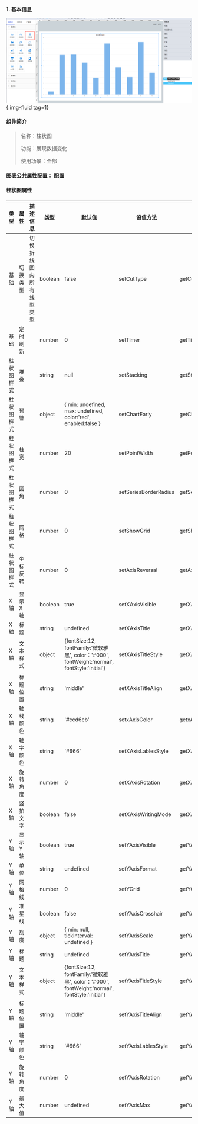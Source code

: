 **1\. 基本信息**

![柱状图](../../assets/img/configuration_Column.png "柱状图"){.img-fluid tag=1}


#### **组件简介**

> 名称：柱状图
>
> 功能：展现数据变化
>
> 使用场景：全部

#### **图表公共属性配置**： [配置](./chart.md)

#### **柱状图属性**

| 类型 | 属性| 描述信息| 类型| 默认值 | 设值方法 | 取值方法|  脚本使用 |
|-----|--------|----|--------|--------|----------|-----|-----|
| 基础 | 切换类型 |切换折线图内所有线型类型 | boolean | false | setCutType | getCutType |
| 基础 | 定时刷新 | | number | 0 | setTimer | getTimer |
| 柱状图样式 | 堆叠 |  | string | null | setStacking | getStacking |
| 柱状图样式 | 预警 |  | object | { min: undefined, max: undefined, color:'red', enabled:false } | setChartEarly | getChartEarly | 允许 |
| 柱状图样式 | 柱宽 |  | number | 20 | setPointWidth | getPointWidth | 允许 |
| 柱状图样式 | 圆角 |  | number | 0 | setSeriesBorderRadius | getSeriesBorderRadius | 允许 |
| 柱状图样式 | 网格 |  | number | 0 | setShowGrid | getShowGrid | 允许 |
| 柱状图样式 | 坐标反转 |  | number | 0 | setAxisReversal | getAxisReversal |  |
| X轴 | 显示X轴 |  | boolean | true | setXAxisVisible | getXAxisVisible | 允许 |
| X轴 | 标题 |  | string | undefined | setXAxisTitle | getXAxisTitle | 允许 |
| X轴 | 文本样式 |  | object | {fontSize:12, fontFamily:'微软雅黑', color：'#000', fontWeight:'normal', fontStyle:'initial'} | setXAxisTitleStyle | getXAxisTitleStyle | 允许 |
| X轴 | 标题位置 |  | string | 'middle' | setXAxisTitleAlign | getXAxisTitleAlign | 允许 |
| X轴 | 轴线颜色 |  | string | '#ccd6eb' | setxAxisColor | getxAxisColor | 允许 |
| X轴 | 轴字颜色 |  | string | '#666' | setXAxisLablesStyle | getXAxisLablesStyle | 允许 |
| X轴 | 旋转角度 |  | number | 0 | setXAxisRotation | getXAxisRotation | 允许 |
| X轴 | 竖拍文字 |  | boolean | false | setXAxisWritingMode | getXAxisWritingMode | 允许 |
| Y轴 | 显示Y轴 |  | boolean | true | setYAxisVisible | getYAxisVisible | 允许 |
| Y轴 | 单位 |  | string | undefined | setYAxisFormat | getYAxisFormat | 允许 |
| Y轴 | 网格线 |  | number | 0 | setYGrid | getYGrid | 允许 |
| Y轴 | 准星线 |  | boolean | false | setYAxisCrosshair | getYAxisCrosshair | 允许 |
| Y轴 | 刻度 |  | object | { min: null, tickInterval: undefined } | setYAxisScale | getYAxisScale |
| Y轴 | 标题 |  | string | undefined | setYAxisTitle | getYAxisTitle | 允许 |
| Y轴 | 文本样式 |  | object | {fontSize:12, fontFamily:'微软雅黑', color：'#000', fontWeight:'normal', fontStyle:'initial'} | setYAxisTitleStyle | getYAxisTitleStyle | 允许 |
| Y轴 | 标题位置 |  | string | 'middle' | setYAxisTitleAlign | getYAxisTitleAlign | 允许 |
| Y轴 | 轴字颜色 |  | string | '#666' | setYAxisLablesStyle | getYAxisLablesStyle | 允许 |
| Y轴 | 旋转角度 |  | number | 0 | setYAxisRotation | getYAxisRotation | 允许 |
| Y轴 | 最大值 |  | number | undefined | setYAxisMax | getYAxisMax |

